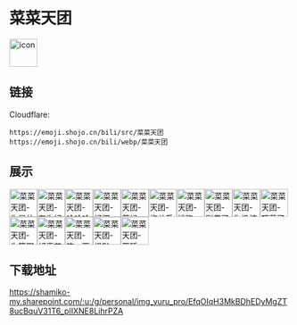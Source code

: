 # 菜菜天团
<img src="https://emoji.shojo.cn/bili/src/菜菜天团/icon.png" width="50" height="50" alt="icon">

## 链接
Cloudflare:
```
https://emoji.shojo.cn/bili/src/菜菜天团
https://emoji.shojo.cn/bili/webp/菜菜天团
```
## 展示
<img src="https://emoji.shojo.cn/bili/src/菜菜天团/菜菜天团-你是什么菜.png" width="50" height="50" alt="菜菜天团-你是什么菜"><img src="https://emoji.shojo.cn/bili/src/菜菜天团/菜菜天团-有你好果子.png" width="50" height="50" alt="菜菜天团-有你好果子"><img src="https://emoji.shojo.cn/bili/src/菜菜天团/菜菜天团-哈哈哈.png" width="50" height="50" alt="菜菜天团-哈哈哈"><img src="https://emoji.shojo.cn/bili/src/菜菜天团/菜菜天团-好椰.png" width="50" height="50" alt="菜菜天团-好椰"><img src="https://emoji.shojo.cn/bili/src/菜菜天团/菜菜天团-蕉绿.png" width="50" height="50" alt="菜菜天团-蕉绿"><img src="https://emoji.shojo.cn/bili/src/菜菜天团/菜菜天团-梅关系.png" width="50" height="50" alt="菜菜天团-梅关系"><img src="https://emoji.shojo.cn/bili/src/菜菜天团/菜菜天团-桃跑.png" width="50" height="50" alt="菜菜天团-桃跑"><img src="https://emoji.shojo.cn/bili/src/菜菜天团/菜菜天团-别卷了.png" width="50" height="50" alt="菜菜天团-别卷了"><img src="https://emoji.shojo.cn/bili/src/菜菜天团/菜菜天团-你没柿吧.png" width="50" height="50" alt="菜菜天团-你没柿吧"><img src="https://emoji.shojo.cn/bili/src/菜菜天团/菜菜天团-吓薯了.png" width="50" height="50" alt="菜菜天团-吓薯了"><img src="https://emoji.shojo.cn/bili/src/菜菜天团/菜菜天团-你算哪葱.png" width="50" height="50" alt="菜菜天团-你算哪葱"><img src="https://emoji.shojo.cn/bili/src/菜菜天团/菜菜天团-好事花生.png" width="50" height="50" alt="菜菜天团-好事花生"><img src="https://emoji.shojo.cn/bili/src/菜菜天团/菜菜天团-笑一下蒜了.png" width="50" height="50" alt="菜菜天团-笑一下蒜了"><img src="https://emoji.shojo.cn/bili/src/菜菜天团/菜菜天团-橙默.png" width="50" height="50" alt="菜菜天团-橙默"><img src="https://emoji.shojo.cn/bili/src/菜菜天团/菜菜天团-西睡.png" width="50" height="50" alt="菜菜天团-西睡">

## 下载地址

https://shamiko-my.sharepoint.com/:u:/g/personal/img_yuru_pro/EfqOIqH3MkBDhEDyMgZT8ucBquV31T6_pIIXNE8LihrPZA